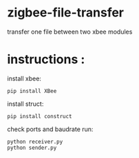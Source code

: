 # zigbee-file-transfer
transfer one file between two xbee modules

# instructions :
install xbee:
```
pip install XBee
```
install struct:
```
pip install construct
```
check ports and baudrate
run:
```
python receiver.py
python sender.py

```
